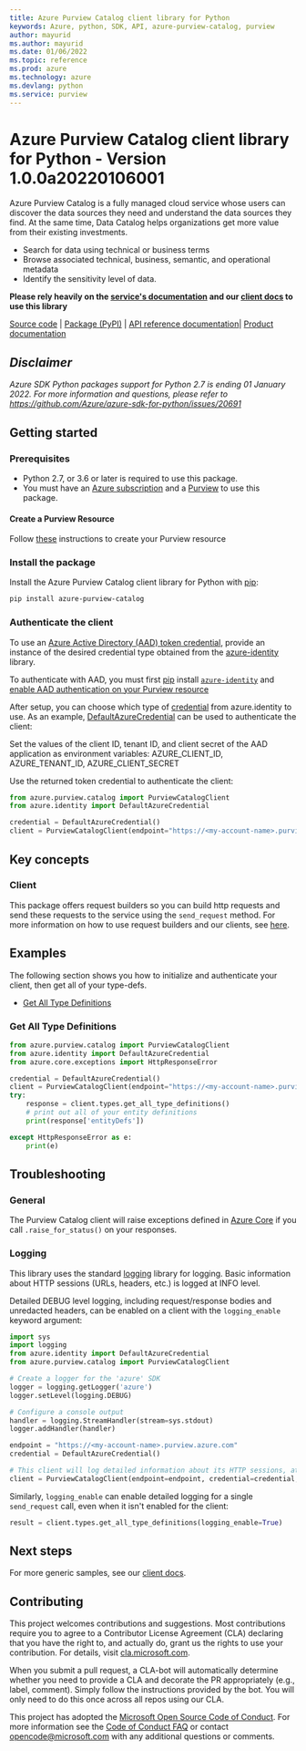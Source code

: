 ```yaml
---
title: Azure Purview Catalog client library for Python
keywords: Azure, python, SDK, API, azure-purview-catalog, purview
author: mayurid
ms.author: mayurid
ms.date: 01/06/2022
ms.topic: reference
ms.prod: azure
ms.technology: azure
ms.devlang: python
ms.service: purview
---
```

# Azure Purview Catalog client library for Python - Version 1.0.0a20220106001 


Azure Purview Catalog is a fully managed cloud service whose users can discover the data sources they need and understand the data sources they find. At the same time, Data Catalog helps organizations get more value from their existing investments.

- Search for data using technical or business terms
- Browse associated technical, business, semantic, and operational metadata
- Identify the sensitivity level of data.

**Please rely heavily on the [service's documentation][catalog_product_documentation] and our [client docs][request_builders_and_client] to use this library**

[Source code][source_code] | [Package (PyPI)][catalog_pypi] | [API reference documentation][catalog_ref_docs]| [Product documentation][catalog_product_documentation]

## _Disclaimer_

_Azure SDK Python packages support for Python 2.7 is ending 01 January 2022. For more information and questions, please refer to https://github.com/Azure/azure-sdk-for-python/issues/20691_

## Getting started

### Prerequisites

- Python 2.7, or 3.6 or later is required to use this package.
- You must have an [Azure subscription][azure_subscription] and a [Purview][purview_resource] to use this package.

#### Create a Purview Resource

Follow [these][purview_resource] instructions to create your Purview resource

### Install the package

Install the Azure Purview Catalog client library for Python with [pip][pip]:

```bash
pip install azure-purview-catalog
```

### Authenticate the client

To use an [Azure Active Directory (AAD) token credential][authenticate_with_token],
provide an instance of the desired credential type obtained from the
[azure-identity][azure_identity_credentials] library.

To authenticate with AAD, you must first [pip][pip] install [`azure-identity`][azure_identity_pip] and
[enable AAD authentication on your Purview resource][enable_aad]

After setup, you can choose which type of [credential][azure_identity_credentials] from azure.identity to use.
As an example, [DefaultAzureCredential][default_azure_credential]
can be used to authenticate the client:

Set the values of the client ID, tenant ID, and client secret of the AAD application as environment variables:
AZURE_CLIENT_ID, AZURE_TENANT_ID, AZURE_CLIENT_SECRET

Use the returned token credential to authenticate the client:

```python
from azure.purview.catalog import PurviewCatalogClient
from azure.identity import DefaultAzureCredential

credential = DefaultAzureCredential()
client = PurviewCatalogClient(endpoint="https://<my-account-name>.purview.azure.com", credential=credential)
```

## Key concepts

### Client

This package offers request builders so you can build http requests and send these requests to the service using the `send_request` method.
For more information on how to use request builders and our clients, see [here][request_builders_and_client].

## Examples

The following section shows you how to initialize and authenticate your client, then get all of your type-defs.

- [Get All Type Definitions](#get-all-type-definitions "Get All Type Definitions")

### Get All Type Definitions

```python
from azure.purview.catalog import PurviewCatalogClient
from azure.identity import DefaultAzureCredential
from azure.core.exceptions import HttpResponseError

credential = DefaultAzureCredential()
client = PurviewCatalogClient(endpoint="https://<my-account-name>.purview.azure.com", credential=credential)
try:
    response = client.types.get_all_type_definitions()
    # print out all of your entity definitions
    print(response['entityDefs'])

except HttpResponseError as e:
    print(e)
```

## Troubleshooting

### General

The Purview Catalog client will raise exceptions defined in [Azure Core][azure_core] if you call `.raise_for_status()` on your responses.

### Logging

This library uses the standard
[logging][python_logging] library for logging.
Basic information about HTTP sessions (URLs, headers, etc.) is logged at INFO
level.

Detailed DEBUG level logging, including request/response bodies and unredacted
headers, can be enabled on a client with the `logging_enable` keyword argument:

```python
import sys
import logging
from azure.identity import DefaultAzureCredential
from azure.purview.catalog import PurviewCatalogClient

# Create a logger for the 'azure' SDK
logger = logging.getLogger('azure')
logger.setLevel(logging.DEBUG)

# Configure a console output
handler = logging.StreamHandler(stream=sys.stdout)
logger.addHandler(handler)

endpoint = "https://<my-account-name>.purview.azure.com"
credential = DefaultAzureCredential()

# This client will log detailed information about its HTTP sessions, at DEBUG level
client = PurviewCatalogClient(endpoint=endpoint, credential=credential, logging_enable=True)
```

Similarly, `logging_enable` can enable detailed logging for a single `send_request` call,
even when it isn't enabled for the client:

```python
result = client.types.get_all_type_definitions(logging_enable=True)
```

## Next steps

For more generic samples, see our [client docs][request_builders_and_client].

## Contributing

This project welcomes contributions and suggestions. Most contributions require you to agree to a Contributor License Agreement (CLA) declaring that you have the right to, and actually do, grant us the rights to use your contribution. For details, visit [cla.microsoft.com][cla].

When you submit a pull request, a CLA-bot will automatically determine whether you need to provide a CLA and decorate the PR appropriately (e.g., label, comment). Simply follow the instructions provided by the bot. You will only need to do this once across all repos using our CLA.

This project has adopted the [Microsoft Open Source Code of Conduct][code_of_conduct]. For more information see the [Code of Conduct FAQ][coc_faq] or contact [opencode@microsoft.com][coc_contact] with any additional questions or comments.

<!-- LINKS -->

[source_code]: https://github.com/Azure/azure-sdk-for-python/tree/main/sdk/purview/azure-purview-catalog/azure/purview/catalog
[catalog_pypi]: https://aka.ms/azsdk/python/purviewcatalog/pypi
[catalog_ref_docs]: https://aka.ms/azsdk/python/purviewcatalog/ref-docs
[catalog_product_documentation]: https://azure.microsoft.com/services/purview/
[azure_subscription]: https://azure.microsoft.com/free/
[purview_resource]: https://docs.microsoft.com/azure/purview/create-catalog-portal
[pip]: https://pypi.org/project/pip/
[authenticate_with_token]: https://docs.microsoft.com/azure/cognitive-services/authentication?tabs=powershell#authenticate-with-an-authentication-token
[azure_identity_credentials]: https://github.com/Azure/azure-sdk-for-python/tree/main/sdk/identity/azure-identity#credentials
[azure_identity_pip]: https://pypi.org/project/azure-identity/
[default_azure_credential]: https://github.com/Azure/azure-sdk-for-python/tree/main/sdk/identity/azure-identity#defaultazurecredential
[request_builders_and_client]: https://aka.ms/azsdk/python/protocol/quickstart
[enable_aad]: https://docs.microsoft.com/azure/purview/create-catalog-portal#add-a-security-principal-to-a-data-plane-role
[azure_core]: https://github.com/Azure/azure-sdk-for-python/blob/main/sdk/core/azure-core/README.md
[python_logging]: https://docs.python.org/3.5/library/logging.html
[cla]: https://cla.microsoft.com
[code_of_conduct]: https://opensource.microsoft.com/codeofconduct/
[coc_faq]: https://opensource.microsoft.com/codeofconduct/faq/
[coc_contact]: mailto:opencode@microsoft.com

